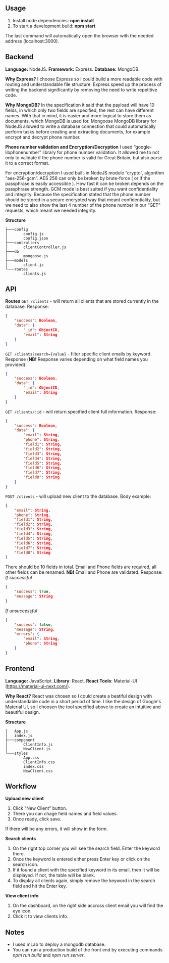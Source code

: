 ## Usage
1) Install node dependencies: **npm install**
2) To start a development build: **npm start**

The last command will automatically open the browser with the needed address (localhost:3000).

## Backend
**Language:** NodeJS.
**Framework:** Express.
**Database:** MongoDB.

**Why Express?**
I choose Express so I could build a more readable code with routing and understandable file structure. Express speed up the process of writing the backend significantly by removing the need to write repetitive code.

**Why MongoDB?**
In the specification it said that the payload will have 10 fields, in which only two fields are specified, the rest can have different names. With that in mind, it is easier and more logical to store them as documents, which MongoDB is used for. Mongoose MongoDB library for NodeJS allowed to write a database connection that could automatically perform tasks before creating and extracting documents, for example encrypt and decrypt phone number.

**Phone number validation and Encryption/Decryption**
I used “google-libphonenumber” library for phone number validation. It allowed me to not only to validate if the phone number is valid for Great Britain, but also parse it to a correct format.

For encryption/decryption I used built-in NodeJS module “crypto”, algorithm “aes-256-gcm”. AES 256 can only be broken by brute-force ( or if the passphrase is easily accessible ). How fast it can be broken depends on the passphrase strength. GCM mode is best suited if you want confidentiality and integrity. Because the specification stated that the phone number should be stored in a secure encrypted way that meant confidentiality, but we need to also show the last 4 number of the phone number in our “GET” requests, which meant we needed integrity.

**Structure**
```
├───config
│       config.js
│       config.json
├───controllers
│       clientController.js
├───db
│       mongoose.js
├───models
│       client.js
└───routes
        clients.js
```

## API
**Routes**
`GET /clients` - will return all clients that are stored currently in the database.
Response:
```json
{
    "success": Boolean,
    "data": {
        "_id": ObjectID,
        "email": String
    }
}
```

`GET /clients?search={value}` - filter specific client emails by keyword.
Response (**NB!** Response varies depending on what field names you provided):
```json
{
    "success": Boolean,
    "data": {
        "_id": ObjectID,
        "email": String
    }
}
```
`GET /clients/:id` - will return specified client full information.
Response:
```json
{
    "success": Boolean,
    "data": {
        "email": String,
        "phone": String,
        "field1": String,
        "field2": String,
        "field3": String,
        "field4": String,
        "field5": String,
        "field6": String,
        "field7": String,
        "field8": String
    }
}
```

`POST /clients` - will upload new client to the database.
Body example:
```json
{
    "email": String,
    "phone": String,
    "field1": String,
    "field2": String,
    "field3": String,
    "field4": String,
    "field5": String,
    "field6": String,
    "field7": String,
    "field8": String
}
```
There should be 10 fields in total. Email and Phone fields are required, all other fields can be renamed. **NB!** Email and Phone are validated.
Response:
*If successful*
```json
{
    "success": true,
    "message": String
}
```
*If unsuccessful*
```json
{
    "success": false,
    "message": String,
    "errors": {
        "email": String,
        "phone": String
    }
}
```

## Frontend
**Language:** JavaScript.
**Library**: React.
**React Tools**: Material-UI (https://material-ui-next.com/).

**Why React?**
React was chosen so I could create a beatiful design with understandable code in a short period of time. I like the design of Google's Material UI, so I choosen the tool specified above to create an intuitive and beautiful design.

**Structure**
```
│   App.js
│   index.js
├───component
│       ClientInfo.js
│       NewClient.js
└───styles
        App.css
        ClientInfo.css
        index.css
        NewClient.css
```

## Workflow
**Upload new client**
1) Click "New Client" button.
2) There you can chage field names and field values.
3) Once ready, click save.

If there will be any errors, it will show in the form.

**Search clients**
1) On the right top corner you will see the search field. Enter the keyword there.
2) Once the keyword is entered either press Enter key or click on the search icon.
3) If it found a client with the specified keyword in its email, then it will be displayed. If not, the table will be blank.
4) To display all clients again, simply remove the keyword in the search field and hit the Enter key.

**View client info**
1) On the dashboard, on the right side accross client email you will find the eye icon.
2) Click it to view clients info.

## Notes
* I used mLab to deploy a mongodb database.
* You can run a production build of the front end by executing commands *npm run build* and *npm run server*.
